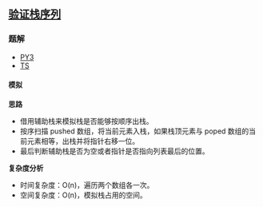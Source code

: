 ## [验证栈序列](https://leetcode.cn/problems/validate-stack-sequences/)

### 题解
+ [PY3](../../py3/1024/946.py)
+ [TS](../../ts/1024/946.ts)

#### 模拟
**思路**
+ 借用辅助栈来模拟栈是否能够按顺序出栈。
+ 按序扫描 pushed 数组，将当前元素入栈，如果栈顶元素与 poped 数组的当前元素相等，出栈并将指针右移一位。
+ 最后判断辅助栈是否为空或者指针是否指向列表最后的位置。

**复杂度分析**
+ 时间复杂度：O(n)，遍历两个数组各一次。
+ 空间复杂度：O(n)，模拟栈占用的空间。